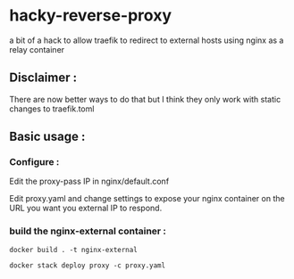 # hacky-reverse-proxy
a bit of a hack to allow traefik to redirect to external hosts using nginx as a relay container

## Disclaimer : 

There are now better ways to do that but I think they only work with static changes to traefik.toml

## Basic usage :

### Configure :
Edit the proxy-pass IP in nginx/default.conf

Edit proxy.yaml and change settings to expose your nginx container on the URL you want you external IP to respond.

### build the nginx-external container : 
 
```docker build . -t nginx-external```

```docker stack deploy proxy -c proxy.yaml```




